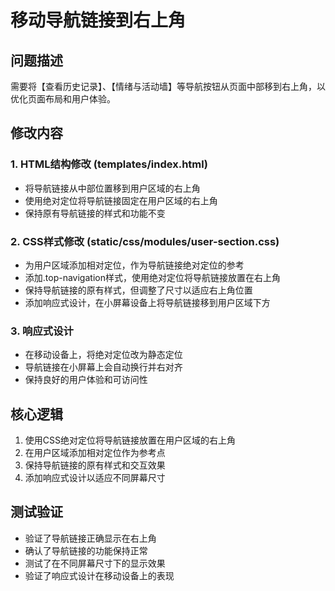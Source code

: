 # 移动导航链接到右上角

## 问题描述
需要将【查看历史记录】、【情绪与活动墙】等导航按钮从页面中部移到右上角，以优化页面布局和用户体验。

## 修改内容

### 1. HTML结构修改 (templates/index.html)
- 将导航链接从中部位置移到用户区域的右上角
- 使用绝对定位将导航链接固定在用户区域的右上角
- 保持原有导航链接的样式和功能不变

### 2. CSS样式修改 (static/css/modules/user-section.css)
- 为用户区域添加相对定位，作为导航链接绝对定位的参考
- 添加.top-navigation样式，使用绝对定位将导航链接放置在右上角
- 保持导航链接的原有样式，但调整了尺寸以适应右上角位置
- 添加响应式设计，在小屏幕设备上将导航链接移到用户区域下方

### 3. 响应式设计
- 在移动设备上，将绝对定位改为静态定位
- 导航链接在小屏幕上会自动换行并右对齐
- 保持良好的用户体验和可访问性

## 核心逻辑
1. 使用CSS绝对定位将导航链接放置在用户区域的右上角
2. 在用户区域添加相对定位作为参考点
3. 保持导航链接的原有样式和交互效果
4. 添加响应式设计以适应不同屏幕尺寸

## 测试验证
- 验证了导航链接正确显示在右上角
- 确认了导航链接的功能保持正常
- 测试了在不同屏幕尺寸下的显示效果
- 验证了响应式设计在移动设备上的表现